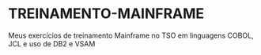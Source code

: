 # TREINAMENTO-MAINFRAME
Meus exercícios de treinamento Mainframe no TSO em linguagens COBOL, JCL e uso de DB2 e VSAM
